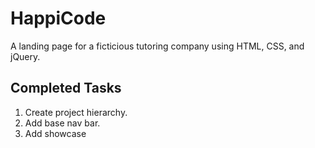 # HappiCode

A landing page for a ficticious tutoring company using HTML, CSS, and jQuery.

## Completed Tasks

1. Create project hierarchy.
2. Add base nav bar.
3. Add showcase
